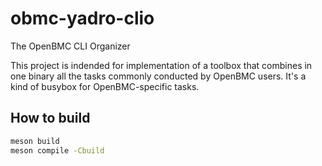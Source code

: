 # obmc-yadro-clio
The OpenBMC CLI Organizer

This project is indended for implementation of a toolbox that combines in one 
binary all the tasks commonly conducted by OpenBMC users.
It's a kind of busybox for OpenBMC-specific tasks.

## How to build
```bash
meson build
meson compile -Cbuild
```
